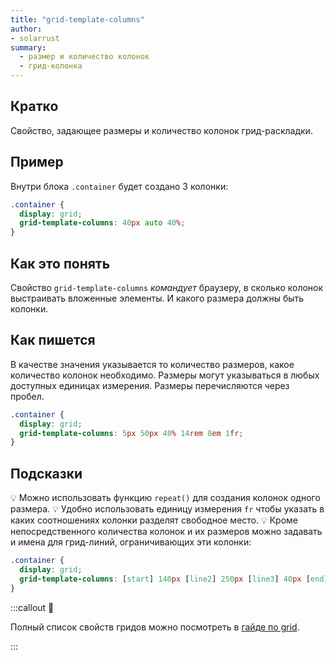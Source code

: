 ```yaml
---
title: "grid-template-columns"
author: 
- solarrust
summary:
  - размер и количество колонок
  - грид-колонка
---
```


## Кратко

Свойство, задающее размеры и количество колонок грид-раскладки.

## Пример

Внутри блока `.container` будет создано 3 колонки:

```css
.container {
  display: grid;
  grid-template-columns: 40px auto 40%;
}
```

## Как это понять

Свойство `grid-template-columns` _командует_ браузеру, в сколько колонок выстраивать вложенные элементы. И какого размера должны быть колонки.

## Как пишется

В качестве значения указывается то количество размеров, какое количество колонок необходимо. Размеры могут указываться в любых доступных единицах измерения. Размеры перечисляются через пробел.

```css
.container {
  display: grid;
  grid-template-columns: 5px 50px 40% 14rem 8em 1fr;
}
```

## Подсказки

💡 Можно использовать функцию `repeat()` для создания колонок одного размера.
💡 Удобно использовать единицу измерения `fr` чтобы указать в каких соотношениях колонки разделят свободное место.
💡 Кроме непосредственного количества колонок и их размеров можно задавать и имена для грид-линий, ограничивающих эти колонки:

```css
.container {
  display: grid;
  grid-template-columns: [start] 140px [line2] 250px [line3] 40px [end];
}
```

:::callout 📝

Полный список свойств гридов можно посмотреть в [гайде по grid](/css/articles/grid-guide/).

:::

